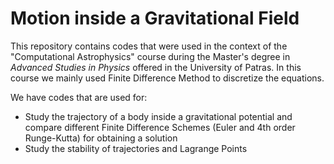 # Motion inside a Gravitational Field

This repository contains codes that were used in the context of the "Computational Astrophysics" course during the Master's degree in *Advanced Studies in Physics* offered in the University of Patras. In this course we mainly used Finite Difference Method to discretize the equations.

We have codes that are used for:

* Study the trajectory of a body inside a gravitational potential and compare different Finite Difference Schemes (Euler and 4th order Runge-Kutta) for obtaining a solution
* Study the stability of trajectories and Lagrange Points

